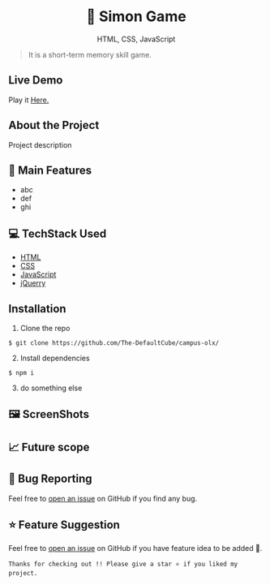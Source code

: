 <h1 align="center">
🤖 Simon Game
</h1>
<p align="center">
HTML, CSS, JavaScript
</p>

> It is a short-term memory skill game.

## Live Demo
Play it [Here.]()

## About the Project
Project description

## 🧩 Main Features
* abc
* def
* ghi

## 💻 TechStack Used
* [HTML]()
* [CSS]()
* [JavaScript](https://developer.mozilla.org/en-US/docs/Learn/Getting_started_with_the_web/JavaScript_basics)
* [jQuerry]()

## Installation

1. Clone the repo
 ```terminal
 $ git clone https://github.com/The-DefaultCube/campus-olx/
 ```
2. Install dependencies
 ```terminal
 $ npm i
 ```
3. do something else


## 🖼️ ScreenShots

## 📈 Future scope 

## 🐛 Bug Reporting
Feel free to [open an issue]() on GitHub if you find any bug.


## ⭐ Feature Suggestion
Feel free to [open an issue]() on GitHub if you have feature idea to be added 🙌.

```
Thanks for checking out !! Please give a star ⭐ if you liked my project.
```
